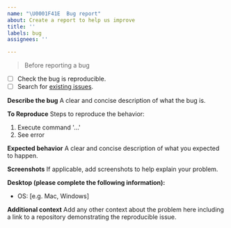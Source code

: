 ```yaml
---
name: "\U0001F41E  Bug report"
about: Create a report to help us improve
title: ''
labels: bug
assignees: ''

---
```


> Before reporting a bug
- [ ] Check the bug is reproducible.
- [ ] Search for [existing issues](https://github.com/cerner/codeowner_validator/issues).

**Describe the bug**
A clear and concise description of what the bug is.

**To Reproduce**
Steps to reproduce the behavior:
1. Execute command '...'
2. See error

**Expected behavior**
A clear and concise description of what you expected to happen.

**Screenshots**
If applicable, add screenshots to help explain your problem.

**Desktop (please complete the following information):**
 - OS: [e.g. Mac, Windows]

**Additional context**
Add any other context about the problem here including a link to a repository demonstrating the reproducible issue.
